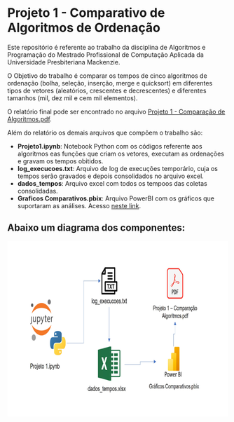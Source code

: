 # Projeto 1 - Comparativo de Algoritmos de Ordenação
Este repositório é referente ao trabalho da disciplina de Algoritmos e Programação do Mestrado Profissional de Computação Aplicada da Universidade Presbiteriana Mackenzie. 

O Objetivo do trabalho é comparar os tempos de cinco algoritmos de ordenação (bolha, seleção, inserção, merge e quicksort) em diferentes tipos de vetores (aleatórios, crescentes e decrescentes) e diferentes tamanhos (mil, dez mil e cem mil elementos). 

O relatório final pode ser encontrado no arquivo [Projeto 1 - Comparação de Algoritmos.pdf](https://github.com/marcos-speca/mestrado-algoritmos-projeto1/blob/main/Projeto1%20-%20Compara%C3%A7%C3%A3o%20Algoritmos.pdf?raw=true).

Além do relatório os demais arquivos que compõem o trabalho são: 

- **Projeto1.ipynb**: Notebook Python com os códigos referente aos algoritmos eas funções que criam os vetores, executam as ordenações e gravam os tempos obitidos. 
- **log_execucoes.txt**: Arquivo de log de execuções temporário, cuja os tempos serão gravados e depois consolidados no arquivo excel. 
- **dados_tempos**: Arquivo excel com todos os tempoos das coletas consolidadas. 
- **Graficos Comparativos.pbix**: Arquivo PowerBI com os gráficos que suportaram as análises. Acesso [neste link](https://app.powerbi.com/reportEmbed?reportId=e1b2aced-1714-4342-9fb1-55df4e2c4539&autoAuth=true&ctid=d54abde4-5ed6-4248-b803-3d7bdab4f609).


## Abaixo um diagrama dos componentes: 


<img src="https://github.com/marcos-speca/mestrado-algoritmos-projeto1/blob/main/diagrama.jpg?raw=true" height="400" width="800">
